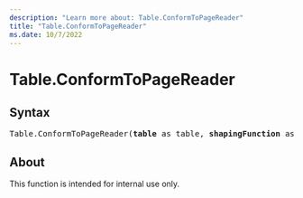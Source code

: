 ```yaml
---
description: "Learn more about: Table.ConformToPageReader"
title: "Table.ConformToPageReader"
ms.date: 10/7/2022
---
```

# Table.ConformToPageReader

## Syntax

<pre>
Table.ConformToPageReader(<b>table</b> as table, <b>shapingFunction</b> as function) as table
</pre>

## About

This function is intended for internal use only.
